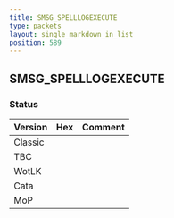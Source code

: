 ```yaml
---
title: SMSG_SPELLLOGEXECUTE
type: packets
layout: single_markdown_in_list
position: 589
---
```


## SMSG_SPELLLOGEXECUTE

### Status

Version | Hex | Comment
---------- | ---------- | ---------- 
Classic |  |  
TBC |  |  
WotLK |  |  
Cata |  |  
MoP |  |  